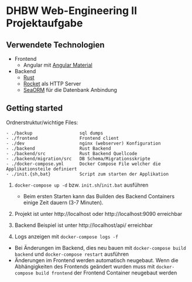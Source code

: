 # DHBW Web-Engineering II Projektaufgabe

## Verwendete Technologien

- Frontend
  - Angular mit [Angular Material](https://material.angular.io/)
- Backend
  - [Rust](https://www.rust-lang.org)
  - [Rocket](https://rocket.rs) als HTTP Server
  - [SeaORM](https://www.sea-ql.org/SeaORM/) für die Datenbank Anbindung

## Getting started

Ordnerstruktur/wichtige Files:

    - ./backup                  sql dumps
    - ./frontend                Frontend client
    - ./dev                     nginx (webserver) Konfiguration
    - ./backend                 Rust Backend
    - ./backend/src             Rust Backend Quellcode
    - ./backend/migration/src   DB Schema/Migrationsskripte
    - ./docker-compose.yml      Docker Compose File welcher die Applikationsteile definiert
    - ./init.{sh,bat}           Script zum starten der Applikation
  
1. `docker-compose up -d` bzw. `init.sh`/`init.bat` ausführen

   - Beim ersten Starten kann das Builden des Backend Containers einige Zeit dauern (3-7 Minuten).

2. Projekt ist unter http://localhost oder http://localhost:9090 erreichbar
3. Backend Beispiel ist unter http://localhost/api/ erreichbar
4. Logs anzeigen mit `docker-compose logs -f`

- Bei Änderungen im Backend, dies neu bauen mit `docker-compose build backend` und `docker-compose restart` ausführen
- Änderungen im Frontend werden automatisch neugebaut. Wenn die Abhängigkeiten des Frontends geändert wurden muss mit `docker-compose build frontend` der Frontend Container neugebaut werden
